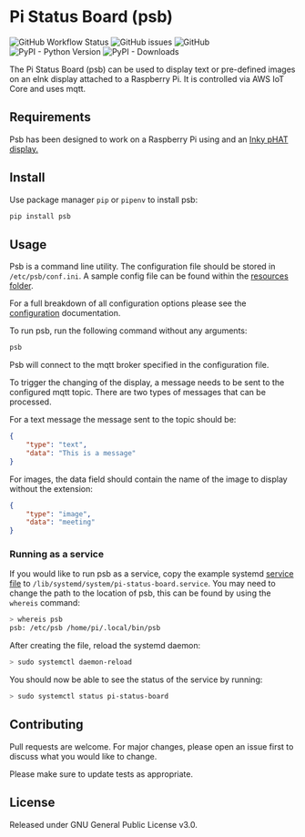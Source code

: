 # Pi Status Board (psb)

![GitHub Workflow Status](https://img.shields.io/github/workflow/status/rj175/pi-status-board/Python%20package)
![GitHub issues](https://img.shields.io/github/issues/rj175/pi-status-board)
![GitHub](https://img.shields.io/github/license/rj175/pi-status-board)
![PyPI - Python Version](https://img.shields.io/pypi/pyversions/psb)
![PyPI - Downloads](https://img.shields.io/pypi/dm/psb)

The Pi Status Board (psb) can be used to display text or pre-defined images on an eInk display attached to a Raspberry Pi. It is controlled via AWS IoT Core and uses mqtt.

## Requirements

Psb has been designed to work on a Raspberry Pi using and an [Inky pHAT display.](https://shop.pimoroni.com/products/inky-phat)

## Install

Use package manager `pip` or `pipenv` to install psb:

```bash
pip install psb
```

## Usage

Psb is a command line utility. The configuration file should be stored in `/etc/psb/conf.ini`.  A sample config file can be found within the [resources folder](resources/conf.ini).

For a full breakdown of all configuration options please see the [configuration](docs/configuration.md) documentation.

To run psb, run the following command without any arguments:

```bash
psb
```

Psb will connect to the mqtt broker specified in the configuration file.

To trigger the changing of the display, a message needs to be sent to the configured mqtt topic. There are two types of messages that can be processed.

For a text message the message sent to the topic should be:

```json
{
    "type": "text",
    "data": "This is a message"
}
```

For images, the data field should contain the name of the image to display without the extension:

```json
{
    "type": "image",
    "data": "meeting"
}
```

### Running as a service

If you would like to run psb as a service, copy the example systemd [service file](resources/status-board.serice) to `/lib/systemd/system/pi-status-board.service`. You may need to change the path to the location of psb, this can be found by using the `whereis` command:

```bash
> whereis psb
psb: /etc/psb /home/pi/.local/bin/psb
```

After creating the file, reload the systemd daemon:

```bash
> sudo systemctl daemon-reload
```

You should now be able to see the status of the service by running:

```bash
> sudo systemctl status pi-status-board
```

## Contributing

Pull requests are welcome. For major changes, please open an issue first to discuss what you would like to change.

Please make sure to update tests as appropriate.

## License

Released under GNU General Public License v3.0.
